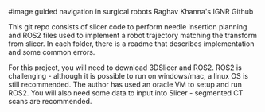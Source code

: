 #image guided navigation in surgical robots
Raghav Khanna's IGNR Github

This git repo consists of slicer code to perform needle insertion planning and ROS2 files used to implement a robot trajectory matching the transform from slicer. In each folder, there is a readme that describes implementation and some common errors. 

For this project, you will need to download 3DSlicer and ROS2. ROS2 is challenging - although it is possible to run on windows/mac, a linux OS is still recommended. The author has used an oracle VM to setup and run ROS2. You will also need some data to input into Slicer - segmented CT scans are recommended. 
